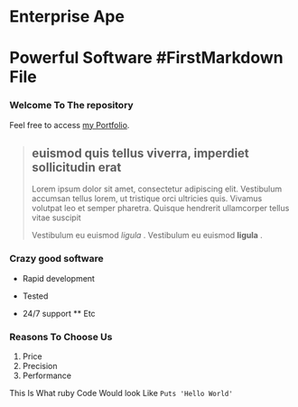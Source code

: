 Enterprise Ape
==============

Powerful Software #FirstMarkdown File
================

### Welcome To The repository


Feel free to access [my Portfolio](https://github.com/IbrahimSassi).

> ##  euismod quis tellus viverra, imperdiet sollicitudin erat
>
> Lorem ipsum dolor sit amet, consectetur adipiscing elit. Vestibulum accumsan tellus lorem, ut tristique orci ultricies quis. Vivamus volutpat leo et semper pharetra. Quisque hendrerit ullamcorper tellus vitae suscipit
>
> Vestibulum eu euismod *ligula* .
> Vestibulum eu euismod **ligula** .

### Crazy good software
* Rapid development
+ Tested
- 24/7 support
** Etc

### Reasons To Choose Us
1. Price
2. Precision
3. Performance

This Is What ruby Code Would look Like `Puts 'Hello World' `


